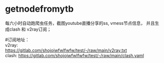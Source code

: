 # getnodefromytb
每六小时自动跑爬虫任务，截图youtube直播分享的ss, vmess节点信息， 并且生成clash 和 v2ray订阅；  

#订阅地址：  
v2ray:  
https://gitlab.com/shojojwfwlfwfw/test/-/raw/main/v2ray.txt  
clash:
https://gitlab.com/shojojwfwlfwfw/test/-/raw/main/clash.yaml
